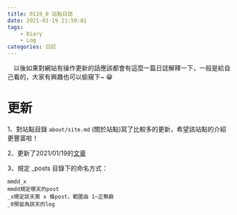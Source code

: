 ```yaml
---
title: 0119_0 站點日誌
date: 2021-01-19 21:59:01
tags: 
    - Diary
    - Log
categories: 日記
---
```

&emsp;以後如果對網站有操作更新的話應該都會有這麼一篇日誌解釋一下，一般是給自己看的，大家有興趣也可以偷窺下~ 😁

# 更新

1、對站點目錄 `about/site.md` (關於站點)寫了比較多的更新，希望該站點的介紹更豐富啦！

2、更新了2021/01/19的[文章]()

3、規定 _posts 目錄下的命名方式：

    mmdd_x
    mmdd規定哪天的post
    _x規定該天第 x 條post，範圍由 1~正無窮
    _0預留為該天的log
